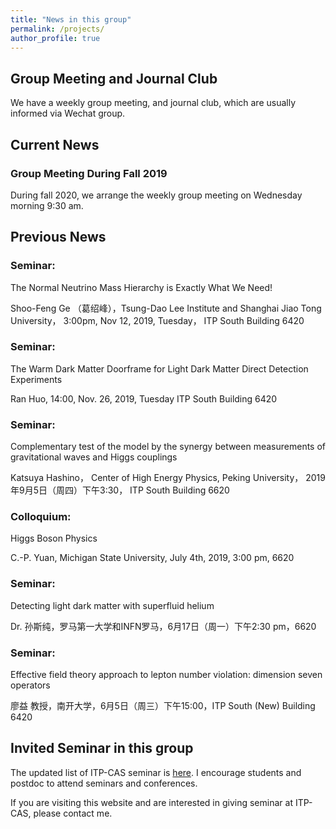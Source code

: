 ```yaml
---
title: "News in this group"
permalink: /projects/
author_profile: true
---
```


## Group Meeting and Journal Club

We have a weekly group meeting, and journal club, which are usually informed via Wechat group.


## Current News

### Group Meeting During Fall 2019 

During fall 2020, we arrange the weekly group meeting on Wednesday morning 9:30 am.
 

## Previous News

### Seminar: 

The Normal Neutrino Mass Hierarchy is Exactly What We Need!

Shoo-Feng Ge （葛绍峰），Tsung-Dao Lee Institute and Shanghai Jiao Tong University， 3:00pm, Nov 12, 2019, Tuesday， ITP South Building 6420 

###  Seminar: 

  The Warm Dark Matter Doorframe for Light Dark Matter Direct Detection Experiments 

   Ran Huo, 14:00, Nov. 26, 2019, Tuesday ITP South Building 6420

### Seminar:

Complementary test of the model by the synergy between measurements of gravitational waves and Higgs couplings

Katsuya Hashino， Center of High Energy Physics, Peking University， 2019年9月5日（周四）下午3:30， ITP South Building 6620


### Colloquium:

Higgs Boson Physics

C.-P. Yuan, Michigan State University, July 4th, 2019, 3:00 pm, 6620

###  Seminar: 

Detecting light dark matter with superfluid helium

Dr. 孙斯纯，罗马第一大学和INFN罗马，6月17日（周一）下午2:30 pm，6620

### Seminar: 

Effective field theory approach to lepton number violation: dimension seven operators

廖益 教授，南开大学，6月5日（周三）下午15:00，ITP South (New) Building 6420





## Invited Seminar in this group

The updated list of ITP-CAS seminar is [here](http://www.itp.cas.cn/xshd/ztxxbg/). I encourage students and postdoc to attend seminars and conferences. 

If you are visiting this website and are interested in giving seminar at ITP-CAS, please contact me.